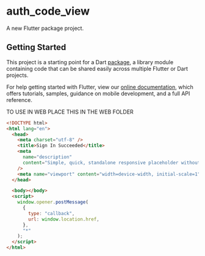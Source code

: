 # auth_code_view

A new Flutter package project.

## Getting Started

This project is a starting point for a Dart
[package](https://flutter.dev/developing-packages/),
a library module containing code that can be shared easily across
multiple Flutter or Dart projects.

For help getting started with Flutter, view our
[online documentation](https://flutter.dev/docs), which offers tutorials,
samples, guidance on mobile development, and a full API reference.

TO USE IN WEB PLACE THIS IN THE WEB FOLDER
```html
<!DOCTYPE html>
<html lang="en">
  <head>
    <meta charset="utf-8" />
    <title>Sign In Succeeded</title>
    <meta
      name="description"
      content="Simple, quick, standalone responsive placeholder without any additional resources"
    />
    <meta name="viewport" content="width=device-width, initial-scale=1" />
  </head>

  <body></body>
  <script>
    window.opener.postMessage(
      {
        type: "callback",
        url: window.location.href,
      },
      "*"
    );
  </script>
</html>
```
